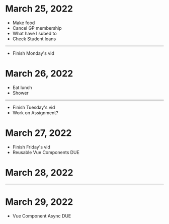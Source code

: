 # March 25, 2022

- Make food
- Cancel GP membership
- What have I subed to
- Check Student loans

---

- Finish Monday's vid

# March 26, 2022

- Eat lunch
- Shower

---

- Finish Tuesday's vid
- Work on Assignment?

# March 27, 2022

- Finish Friday's vid
- Reusable Vue Components DUE

# March 28, 2022

---

# March 29, 2022

- Vue Component Async DUE
